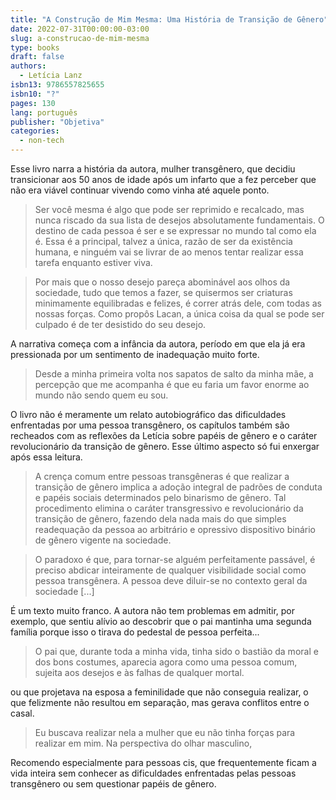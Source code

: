 ```yaml
---
title: "A Construção de Mim Mesma: Uma História de Transição de Gênero"
date: 2022-07-31T00:00:00-03:00
slug: a-construcao-de-mim-mesma
type: books
draft: false
authors:
  - Letícia Lanz
isbn13: 9786557825655
isbn10: "?"
pages: 130
lang: português
publisher: "Objetiva"
categories:
  - non-tech
---
```

Esse livro narra a história da autora, mulher transgênero, que decidiu transicionar aos 50 anos de idade após um infarto que a fez perceber que não era viável continuar vivendo como vinha até aquele ponto.

> Ser você mesma é algo que pode ser reprimido e recalcado, mas nunca riscado da sua lista de desejos absolutamente fundamentais. O destino de cada pessoa é ser e se expressar no mundo tal como ela é. Essa é a principal, talvez a única, razão de ser da existência humana, e ninguém vai se livrar de ao menos tentar realizar essa tarefa enquanto estiver viva.

> Por mais que o nosso desejo pareça abominável aos olhos da sociedade, tudo que temos a fazer, se quisermos ser criaturas minimamente equilibradas e felizes, é correr atrás dele, com todas as nossas forças. Como propôs Lacan, a única coisa da qual se pode ser culpado é de ter desistido do seu desejo.

A narrativa começa com a infância da autora, período em que ela já era pressionada por um sentimento de inadequação muito forte.

> Desde a minha primeira volta nos sapatos de salto da minha mãe, a percepção que me acompanha é que eu faria um favor enorme ao mundo não sendo quem eu sou.

O livro não é meramente um relato autobiográfico das dificuldades enfrentadas por uma pessoa transgênero, os capítulos também são recheados com as reflexões da Letícia sobre papéis de gênero e o caráter revolucionário da transição de gênero. Esse último aspecto só fui enxergar após essa leitura.

> A crença comum entre pessoas transgêneras é que realizar a transição de gênero implica a adoção integral de padrões de conduta e papéis sociais determinados pelo binarismo de gênero. Tal procedimento elimina o caráter transgressivo e revolucionário da transição de gênero, fazendo dela nada mais do que simples readequação da pessoa ao arbitrário e opressivo dispositivo binário de gênero vigente na sociedade.

> O paradoxo é que, para tornar-se alguém perfeitamente passável, é preciso abdicar inteiramente de qualquer visibilidade social como pessoa transgênera. A pessoa deve diluir-se no contexto geral da sociedade [...]

É um texto muito franco. A autora não tem problemas em admitir, por exemplo, que sentiu alívio ao descobrir que o pai mantinha uma segunda família porque isso o tirava do pedestal de pessoa perfeita...

> O pai que, durante toda a minha vida, tinha sido o bastião da moral e dos bons costumes, aparecia agora como uma pessoa comum, sujeita aos desejos e às falhas de qualquer mortal.

ou que projetava na esposa a feminilidade que não conseguia realizar, o que felizmente não resultou em separação, mas gerava conflitos entre o casal. 

> Eu buscava realizar nela a mulher que eu não tinha forças para realizar em mim. Na perspectiva do olhar masculino,

Recomendo especialmente para pessoas cis, que frequentemente ficam a vida inteira sem conhecer as dificuldades enfrentadas pelas pessoas transgênero ou sem questionar papéis de gênero.
